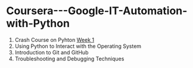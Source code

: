 # Coursera---Google-IT-Automation-with-Python

1. Crash Course on Pyhton
[Week 1](https://drive.google.com/drive/settings)
3. Using Python to Interact with the Operating System
4. Introduction to Git and GitHub
5. Troubleshooting and Debugging Techniques
